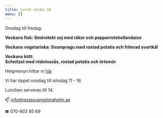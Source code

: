 ```yaml
---
title: Lunch vecka 34
menu: []
---
```

Onsdag till fredag:

**Veckans fisk:
Smörstekt sej med räkor och pepparrotshollandaise**

**Veckans vegetariska:
Svampragu med rostad potatis och friterad svartkål**

**Veckans kött:**\
**Schnitzel med rödvinssås, rostad potatis och örtsmör**

Helgmenyn hittar ni [här](https://www.restaurangstoraholm.se/helg/?i=2)

Vi har öppet onsdag till söndag 11 - 16

Lunchen serveras till 14.[](http://www.bjorlandagard.se)[](http://www.bjorlandagard.se)[](https://www.restaurangstoraholm.se/helg/?i=2)[](https://www.restaurangstoraholm.se/helg/?i=2)

📫 info@restaurangstoraholm.se

☎️ 070-602 85 69